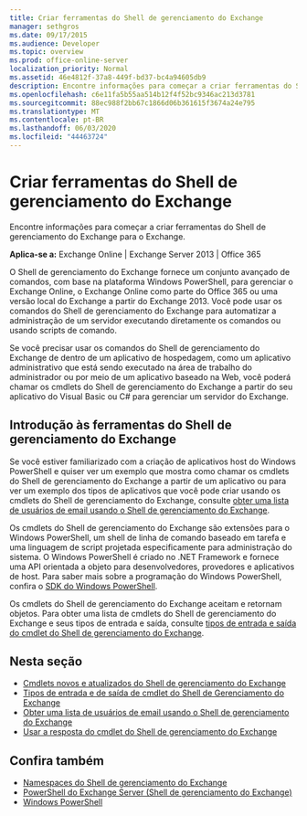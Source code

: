 ```yaml
---
title: Criar ferramentas do Shell de gerenciamento do Exchange
manager: sethgros
ms.date: 09/17/2015
ms.audience: Developer
ms.topic: overview
ms.prod: office-online-server
localization_priority: Normal
ms.assetid: 46e4812f-37a8-449f-bd37-bc4a94605db9
description: Encontre informações para começar a criar ferramentas do Shell de gerenciamento do Exchange para o Exchange.
ms.openlocfilehash: c6e11fa5b55aa514b12f4f52bc9346ac213d3781
ms.sourcegitcommit: 88ec988f2bb67c1866d06b361615f3674a24e795
ms.translationtype: MT
ms.contentlocale: pt-BR
ms.lasthandoff: 06/03/2020
ms.locfileid: "44463724"
---
```

# <a name="create-exchange-management-shell-tools"></a>Criar ferramentas do Shell de gerenciamento do Exchange

Encontre informações para começar a criar ferramentas do Shell de gerenciamento do Exchange para o Exchange.

**Aplica-se a:** Exchange Online | Exchange Server 2013 | Office 365
  
O Shell de gerenciamento do Exchange fornece um conjunto avançado de comandos, com base na plataforma Windows PowerShell, para gerenciar o Exchange Online, o Exchange Online como parte do Office 365 ou uma versão local do Exchange a partir do Exchange 2013. Você pode usar os comandos do Shell de gerenciamento do Exchange para automatizar a administração de um servidor executando diretamente os comandos ou usando scripts de comando.
  
Se você precisar usar os comandos do Shell de gerenciamento do Exchange de dentro de um aplicativo de hospedagem, como um aplicativo administrativo que está sendo executado na área de trabalho do administrador ou por meio de um aplicativo baseado na Web, você poderá chamar os cmdlets do Shell de gerenciamento do Exchange a partir do seu aplicativo do Visual Basic ou C# para gerenciar um servidor do Exchange.
  
## <a name="get-started-with-exchange-management-shell-tools"></a>Introdução às ferramentas do Shell de gerenciamento do Exchange
<a name="SP15GettingStartedTemplate_WhatDoYouNeed"> </a>

Se você estiver familiarizado com a criação de aplicativos host do Windows PowerShell e quiser ver um exemplo que mostra como chamar os cmdlets do Shell de gerenciamento do Exchange a partir de um aplicativo ou para ver um exemplo dos tipos de aplicativos que você pode criar usando os cmdlets do Shell de gerenciamento do Exchange, consulte [obter uma lista de usuários de email usando o Shell de gerenciamento do Exchange](how-to-get-a-list-of-mail-users-by-using-the-exchange-management-shell.md).
  
Os cmdlets do Shell de gerenciamento do Exchange são extensões para o Windows PowerShell, um shell de linha de comando baseado em tarefa e uma linguagem de script projetada especificamente para administração do sistema. O Windows PowerShell é criado no .NET Framework e fornece uma API orientada a objeto para desenvolvedores, provedores e aplicativos de host. Para saber mais sobre a programação do Windows PowerShell, confira o [SDK do Windows PowerShell](https://msdn.microsoft.com/library/dd835506%28VS.85%29.aspx).
  
Os cmdlets do Shell de gerenciamento do Exchange aceitam e retornam objetos. Para obter uma lista de cmdlets do Shell de gerenciamento do Exchange e seus tipos de entrada e saída, consulte [tipos de entrada e saída do cmdlet do Shell de gerenciamento do Exchange](exchange-management-shell-cmdlet-input-and-output-types.md).
  
## <a name="in-this-section"></a>Nesta seção

- [Cmdlets novos e atualizados do Shell de gerenciamento do Exchange](new-and-updated-exchange-management-shell-cmdlets.md)  
- [Tipos de entrada e de saída de cmdlet do Shell de Gerenciamento do Exchange](exchange-management-shell-cmdlet-input-and-output-types.md)
- [Obter uma lista de usuários de email usando o Shell de gerenciamento do Exchange](how-to-get-a-list-of-mail-users-by-using-the-exchange-management-shell.md)
- [Usar a resposta do cmdlet do Shell de gerenciamento do Exchange](how-to-use-the-exchange-management-shell-cmdlet-response.md)


## <a name="see-also"></a>Confira também

- [Namespaces do Shell de gerenciamento do Exchange](exchange-management-shell-namespaces.md)  
- [PowerShell do Exchange Server (Shell de gerenciamento do Exchange)](https://docs.microsoft.com/powershell/exchange/exchange-server/exchange-management-shell?view=exchange-ps)  
- [Windows PowerShell](https://msdn.microsoft.com/library/dd835506%28v=vs.85%29.aspx)
    

